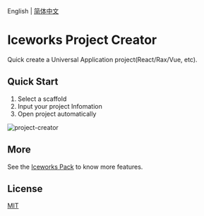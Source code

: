 English | [简体中文](./README.md)

# Iceworks Project Creator

Quick create a Universal Application project(React/Rax/Vue, etc).

## Quick Start

1. Select a scaffold
2. Input your project Infomation
3. Open project automatically

![project-creator](https://img.alicdn.com/tfs/TB1hCMnJuT2gK0jSZFvXXXnFXXa-1378-874.gif)

## More

See the [Iceworks Pack](https://marketplace.visualstudio.com/items?itemName=iceworks-team.iceworks) to know more features.

## License

[MIT](https://github.com/ice-lab/iceworks/blob/master/LICENSE)
